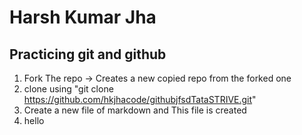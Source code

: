 # Harsh Kumar Jha 
## Practicing git and github 
1. Fork The repo -> Creates a new copied repo from the forked one
2. clone using "git clone https://github.com/hkjhacode/githubjfsdTataSTRIVE.git"
3. Create a new file of markdown and This file is created
4. hello

